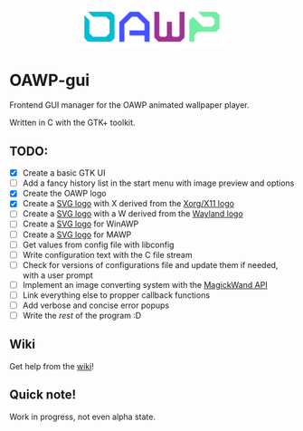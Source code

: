 <p align="center">
  <img src="./icons/OAWP_logo_row_v2.svg" width="50%">
</p>

# OAWP-gui

Frontend GUI manager for the OAWP animated wallpaper player.

Written in C with the GTK+ toolkit.

## TODO:
* [X] Create a basic GTK UI
* [ ] Add a fancy history list in the start menu with image preview and options
* [X] Create the OAWP logo
* [X] Create a [SVG logo](./icons/logo_gradient_v2.svg) with X derived from the [Xorg/X11 logo](https://www.x.org/wiki/)
* [ ] Create a [SVG logo]() with a W derived from the [Wayland logo](https://wayland.freedesktop.org/)
* [ ] Create a [SVG logo]() for WinAWP
* [ ] Create a [SVG logo]() for MAWP
* [ ] Get values from config file with libconfig
* [ ] Write configuration text with the C file stream
* [ ] Check for versions of configurations file and update them if needed, with a user prompt
* [ ] Implement an image converting system with the [MagickWand API](https://imagemagick.org/script/magick-wand.php)
* [ ] Link everything else to propper callback functions
* [ ] Add verbose and concise error popups
* [ ] Write the _rest_ of the program :D

## Wiki
Get help from the [wiki](https://github.com/OAWP/OAWP/wiki)!

## Quick note!
Work in progress, not even alpha state.
